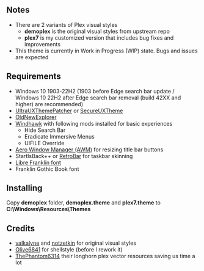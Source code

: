 ## Notes
- There are 2 variants of Plex visual styles
	- **demoplex** is the original visual styles from upstream repo
	- **plex7** is my customized version that includes bug fixes and improvements
- This theme is currently in Work in Progress (WIP) state. Bugs and issues are expected
## Requirements
- Windows 10 1903-22H2 (1903 before Edge search bar update / Windows 10 22H2 after Edge search bar removal (build 42XX and higher) are recommended)
- [UltraUXThemePatcher](https://mhoefs.eu/software_uxtheme.php?lang=en) or [SecureUXTheme](https://github.com/namazso/SecureUxTheme)
- [OldNewExplorer](https://msfn.org/board/topic/170375-oldnewexplorer-119/)
- [Windhawk](https://windhawk.net/) with following mods installed for basic experiences
	- Hide Search Bar
	- Eradicate Immersive Menus
	- UIFILE Override
- [Aero Window Manager (AWM)](https://github.com/Dulappy/aero-window-manager) for resizing title bar buttons
- StartIsBack++ or [RetroBar](https://github.com/dremin/RetroBar) for taskbar skinning
- [Libre Franklin font](https://fonts.google.com/specimen/Libre+Franklin)
- Franklin Gothic Book font
## Installing
Copy **demoplex** folder, **demoplex.theme** and **plex7.theme** to **C:\Windows\Resources\Themes**
## Credits
- [valkalyne](https://github.com/valkalyne) and [notzetkin](https://github.com/notzetkin) for original visual styles
- [Olive6841](https://github.com/Olive6841) for shellstyle (before I rework it)
- [ThePhantom6314](https://github.com/ThePhantom6314) their longhorn plex vector resources saving us time a lot
